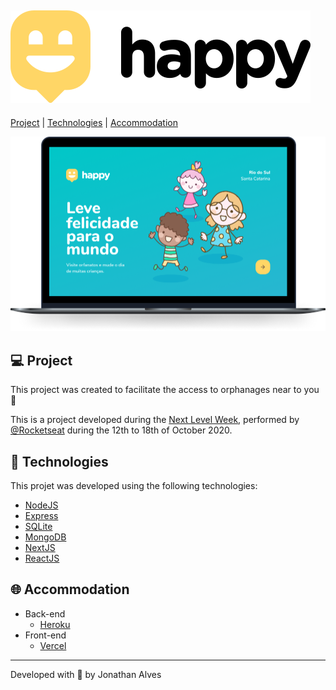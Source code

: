 ![logo](https://github.com/jonathaalves/nlw-03/blob/master/.github/logo.svg)
---
[Project](https://github.com/jonathaalves/nlw-03#computer-project) | [Technologies](https://github.com/jonathaalves/nlw-03#rocket-technologies) | [Accommodation](https://github.com/jonathaalves/nlw-03#globe_with_meridians-accommodation)

![happy](https://github.com/jonathaalves/nlw-03/blob/master/.github/happy.png)

:computer: Project
---
This project was created to facilitate the access to orphanages near to you :house_with_garden:

This is a project developed during the [Next Level Week](https://nextlevelweek.com/), performed by [@Rocketseat](https://github.com/Rocketseat) during the 12th to 18th of October 2020.

:rocket: Technologies
---
This projet was developed using the following technologies:

* [NodeJS](https://nodejs.org/en/)
* [Express](https://expressjs.com/pt-br/)
* [SQLite](https://www.sqlite.org/index.html)
* [MongoDB](https://www.mongodb.com/)
* [NextJS](https://nextjs.org/)
* [ReactJS](https://reactjs.org/)

:globe_with_meridians: Accommodation
---
* Back-end
  * [Heroku](https://dashboard.heroku.com/)
* Front-end
  * [Vercel](https://vercel.com/dashboard)
  
***
Developed with :purple_heart: by Jonathan Alves
